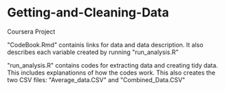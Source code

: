 # Getting-and-Cleaning-Data
Coursera Project

"CodeBook.Rmd" containis links for data and data description. It also describes each variable created by running "run_analysis.R"

"run_analysis.R" contains codes for extracting data and creating tidy data. This includes explanationns of how the codes work. This also creates the two CSV files: "Average_data.CSV" and "Combined_Data.CSV"
